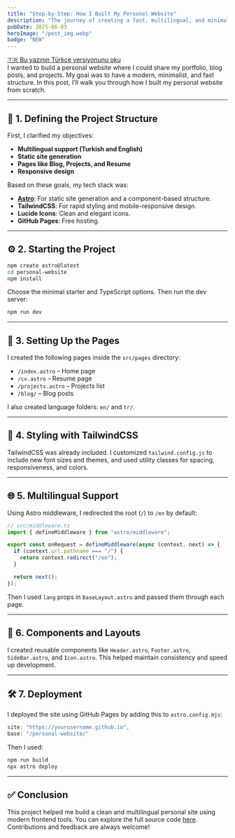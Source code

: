 ```yaml
---
title: "Step-by-Step: How I Built My Personal Website"
description: "The journey of creating a fast, multilingual, and minimalist personal website using Astro and TailwindCSS."
pubDate: 2025-06-03
heroImage: "/post_img.webp"
badge: "NEW"
---
```

<div class="text-right my-4">
  <a href="/blog/adm-adm-kiisel-web-sitemi-nasl-oluturdum" class="text-blue-600 hover:underline text-sm">
    🇹🇷 Bu yazının Türkçe versiyonunu oku
  </a>
</div>
I wanted to build a personal website where I could share my portfolio, blog posts, and projects. My goal was to have a modern, minimalist, and fast structure. In this post, I’ll walk you through how I built my personal website from scratch.

---

## 🧱 1. Defining the Project Structure

First, I clarified my objectives:

- **Multilingual support (Turkish and English)**
- **Static site generation**
- **Pages like Blog, Projects, and Resume**
- **Responsive design**

Based on these goals, my tech stack was:

- **[Astro](https://astro.build/)**: For static site generation and a component-based structure.
- **TailwindCSS**: For rapid styling and mobile-responsive design.
- **Lucide Icons**: Clean and elegant icons.
- **GitHub Pages**: Free hosting.

---

## ⚙️ 2. Starting the Project

```bash
npm create astro@latest
cd personal-website
npm install
```

Choose the minimal starter and TypeScript options. Then run the dev server:

```bash
npm run dev
```

---

## 📄 3. Setting Up the Pages

I created the following pages inside the `src/pages` directory:

- `/index.astro` – Home page
- `/cv.astro` – Resume page
- `/projects.astro` – Projects list
- `/blog/` – Blog posts

I also created language folders: `en/` and `tr/`.

---

## 🎨 4. Styling with TailwindCSS

TailwindCSS was already included. I customized `tailwind.config.js` to include new font sizes and themes, and used utility classes for spacing, responsiveness, and colors.

---

## 🌐 5. Multilingual Support

Using Astro middleware, I redirected the root (`/`) to `/en` by default:

```ts
// src/middleware.ts
import { defineMiddleware } from "astro/middleware";

export const onRequest = defineMiddleware(async (context, next) => {
  if (context.url.pathname === "/") {
    return context.redirect("/en");
  }

  return next();
});
```

Then I used `lang` props in `BaseLayout.astro` and passed them through each page.

---

## 🧩 6. Components and Layouts

I created reusable components like `Header.astro`, `Footer.astro`, `SideBar.astro`, and `Icon.astro`. This helped maintain consistency and speed up development.

---

## 🛠️ 7. Deployment

I deployed the site using GitHub Pages by adding this to `astro.config.mjs`:

```js
site: "https://yourusername.github.io",
base: "/personal-website/"
```

Then I used:

```bash
npm run build
npx astro deploy
```

---

## ✅ Conclusion

This project helped me build a clean and multilingual personal site using modern frontend tools. You can explore the full source code [here](#). Contributions and feedback are always welcome!

